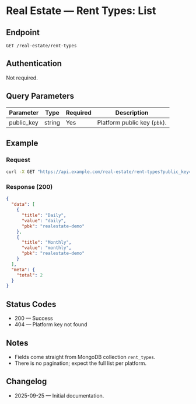 # Real Estate — Rent Types: List

## Endpoint

```
GET /real-estate/rent-types
```

## Authentication

Not required.

## Query Parameters

| Parameter  | Type   | Required | Description |
| ---------- | ------ | -------- | ----------- |
| public_key | string | Yes      | Platform public key (`pbk`). |

## Example

### Request

```bash
curl -X GET "https://api.example.com/real-estate/rent-types?public_key=realestate-demo"
```

### Response (200)

```json
{
  "data": [
    {
      "title": "Daily",
      "value": "daily",
      "pbk": "realestate-demo"
    },
    {
      "title": "Monthly",
      "value": "monthly",
      "pbk": "realestate-demo"
    }
  ],
  "meta": {
    "total": 2
  }
}
```

## Status Codes

- 200 — Success
- 404 — Platform key not found

## Notes

- Fields come straight from MongoDB collection `rent_types`.
- There is no pagination; expect the full list per platform.

## Changelog

- 2025-09-25 — Initial documentation.
